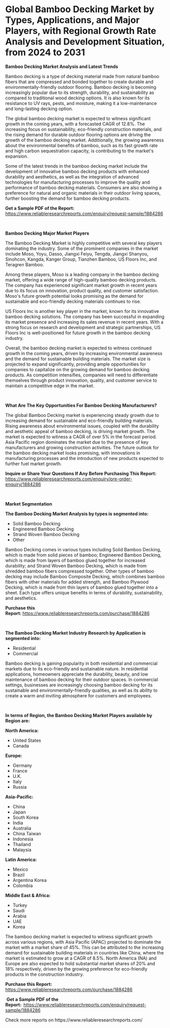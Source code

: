 <p><h1>Global Bamboo Decking Market by Types, Applications, and Major Players, with Regional Growth Rate Analysis and Development Situation, from 2024 to 2031</h1></p><p><strong>Bamboo Decking Market Analysis and Latest Trends</strong></p>
<p><p>Bamboo decking is a type of decking material made from natural bamboo fibers that are compressed and bonded together to create durable and environmentally-friendly outdoor flooring. Bamboo decking is becoming increasingly popular due to its strength, durability, and sustainability as compared to traditional wood decking options. It is also known for its resistance to UV rays, pests, and moisture, making it a low-maintenance and long-lasting decking option.</p><p>The global bamboo decking market is expected to witness significant growth in the coming years, with a forecasted CAGR of 12.8%. The increasing focus on sustainability, eco-friendly construction materials, and the rising demand for durable outdoor flooring options are driving the growth of the bamboo decking market. Additionally, the growing awareness about the environmental benefits of bamboo, such as its fast growth rate and high carbon sequestration capacity, is contributing to the market's expansion.</p><p>Some of the latest trends in the bamboo decking market include the development of innovative bamboo decking products with enhanced durability and aesthetics, as well as the integration of advanced technologies for manufacturing processes to improve the quality and performance of bamboo decking materials. Consumers are also showing a preference for natural and organic materials in their outdoor living spaces, further boosting the demand for bamboo decking products.</p></p>
<p><strong>Get a Sample PDF of the Report:&nbsp;</strong> <a href="https://www.reliableresearchreports.com/enquiry/request-sample/1884286">https://www.reliableresearchreports.com/enquiry/request-sample/1884286</a></p>
<p>&nbsp;</p>
<p><strong>Bamboo Decking Major Market Players</strong></p>
<p><p>The Bamboo Decking Market is highly competitive with several key players dominating the industry. Some of the prominent companies in the market include Moso, Yoyu, Dasso, Jiangxi Feiyu, Tengda, Jiangxi Shanyou, Sinohcon, Kangda, Kanger Group, Tianzhen Bamboo, US Floors Inc, and Teragren Bamboo.</p><p>Among these players, Moso is a leading company in the bamboo decking market, offering a wide range of high-quality bamboo decking products. The company has experienced significant market growth in recent years due to its focus on innovation, product quality, and customer satisfaction. Moso's future growth potential looks promising as the demand for sustainable and eco-friendly decking materials continues to rise.</p><p>US Floors Inc is another key player in the market, known for its innovative bamboo decking solutions. The company has been successful in expanding its market presence and increasing its sales revenue in recent years. With a strong focus on research and development and strategic partnerships, US Floors Inc is well-positioned for future growth in the bamboo decking industry.</p><p>Overall, the bamboo decking market is expected to witness continued growth in the coming years, driven by increasing environmental awareness and the demand for sustainable building materials. The market size is projected to expand significantly, providing ample opportunities for companies to capitalize on the growing demand for bamboo decking products. As competition intensifies, companies will need to differentiate themselves through product innovation, quality, and customer service to maintain a competitive edge in the market.</p></p>
<p>&nbsp;</p>
<p><strong>What Are The Key Opportunities For Bamboo Decking Manufacturers?</strong></p>
<p><p>The global Bamboo Decking market is experiencing steady growth due to increasing demand for sustainable and eco-friendly building materials. Rising awareness about environmental issues, coupled with the durability and aesthetic appeal of bamboo decking, is driving market growth. The market is expected to witness a CAGR of over 5% in the forecast period. Asia Pacific region dominates the market due to the presence of key manufacturers and growing construction activities. The future outlook for the bamboo decking market looks promising, with innovations in manufacturing processes and the introduction of new products expected to further fuel market growth.</p></p>
<p><strong>Inquire or Share Your Questions If Any Before Purchasing This Report:</strong> <a href="https://www.reliableresearchreports.com/enquiry/pre-order-enquiry/1884286">https://www.reliableresearchreports.com/enquiry/pre-order-enquiry/1884286</a></p>
<p>&nbsp;</p>
<p><strong>Market Segmentation</strong></p>
<p><strong>The Bamboo Decking Market Analysis by types is segmented into:</strong></p>
<p><ul><li>Solid Bamboo Decking</li><li>Engineered Bamboo Decking</li><li>Strand Woven Bamboo Decking</li><li>Other</li></ul></p>
<p><p>Bamboo Decking comes in various types including Solid Bamboo Decking, which is made from solid pieces of bamboo; Engineered Bamboo Decking, which is made from layers of bamboo glued together for increased durability; and Strand Woven Bamboo Decking, which is made from shredded bamboo fibers compressed together. Other types of bamboo decking may include Bamboo Composite Decking, which combines bamboo fibers with other materials for added strength, and Bamboo Plywood Decking, which is made from thin layers of bamboo glued together into a sheet. Each type offers unique benefits in terms of durability, sustainability, and aesthetics.</p></p>
<p><strong>Purchase this Report:&nbsp;</strong><a href="https://www.reliableresearchreports.com/purchase/1884286">https://www.reliableresearchreports.com/purchase/1884286</a></p>
<p>&nbsp;</p>
<p><strong>The Bamboo Decking Market Industry Research by Application is segmented into:</strong></p>
<p><ul><li>Residential</li><li>Commercial</li></ul></p>
<p><p>Bamboo decking is gaining popularity in both residential and commercial markets due to its eco-friendly and sustainable nature. In residential applications, homeowners appreciate the durability, beauty, and low maintenance of bamboo decking for their outdoor spaces. In commercial settings, businesses are increasingly choosing bamboo decking for its sustainable and environmentally-friendly qualities, as well as its ability to create a warm and inviting atmosphere for customers and employees.</p></p>
<p>&nbsp;</p>
<p><strong>In terms of Region, the Bamboo Decking Market Players available by Region are:</strong></p>
<p>
    <p> <strong> North America: </strong>
        <ul>
            <li>United States</li>
            <li>Canada</li>
        </ul>
        </p> 
    <p> <strong> Europe: </strong>
        <ul>
            <li>Germany</li>
            <li>France</li>
            <li>U.K.</li>
            <li>Italy</li>
            <li>Russia</li>
        </ul>
        </p> 
    <p> <strong> Asia-Pacific: </strong>
        <ul>
            <li>China</li>
            <li>Japan</li>
            <li>South Korea</li>
            <li>India</li>
            <li>Australia</li>
            <li>China Taiwan</li>
            <li>Indonesia</li>
            <li>Thailand</li>
            <li>Malaysia</li>
        </ul>
        </p> 
    <p> <strong> Latin America: </strong>
        <ul>
            <li>Mexico</li>
            <li>Brazil</li>
            <li>Argentina Korea</li>
            <li>Colombia</li>
        </ul>
        </p> 
    <p> <strong> Middle East & Africa: </strong>
        <ul>
            <li>Turkey</li>
            <li>Saudi</li>
            <li>Arabia</li>
            <li>UAE</li>
            <li>Korea</li>
        </ul>
    </p>
    </p>
<p><p>The bamboo decking market is expected to witness significant growth across various regions, with Asia Pacific (APAC) projected to dominate the market with a market share of 45%. This can be attributed to the increasing demand for sustainable building materials in countries like China, where the market is estimated to grow at a CAGR of 8.5%. North America (NA) and Europe are also expected to hold substantial market shares of 20% and 18% respectively, driven by the growing preference for eco-friendly products in the construction industry.</p></p>
<p><strong>Purchase this Report: </strong><a href="https://www.reliableresearchreports.com/purchase/1884286">https://www.reliableresearchreports.com/purchase/1884286</a></p>
<p>&nbsp;<strong>Get a Sample PDF of the Report:&nbsp;&nbsp;</strong><a href="https://www.reliableresearchreports.com/enquiry/request-sample/1884286">https://www.reliableresearchreports.com/enquiry/request-sample/1884286</a></p>
<p><strong></strong></p>
<p>Check more reports on https://www.reliableresearchreports.com/</p>